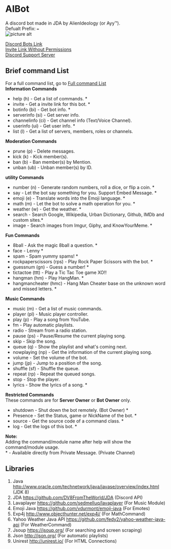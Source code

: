 # AIBot 
A discord bot made in JDA by AlienIdeology (or Ayy™). <br />
Defualt Prefix: `=`<br />
![picture alt](https://cdn.discordapp.com/app-icons/294327785512763392/64c107f7c8c70f14f719ebd3907f1776.jpg )<br />

[Discord Bots Link](https://bots.discord.pw/bots/294327785512763392) <br />
[Invite Link Without Permissions](https://discordapp.com/oauth2/authorize?client_id=294327785512763392&scope=bot&permissions=0) <br />
[Discord Support Server](https://discord.gg/EABc8Kc)

## Brief command List <br />
For a full command list, go to [Full command List](src/main/java/CommandList.md) <br />
__**Information Commands**__ 
- help (h) - Get a list of commands. * 
- invite - Get a invite link for this bot. * 
- botinfo (bi) - Get bot info. * 
- serverinfo (si) - Get server info. 
- channelinfo (ci) - Get channel info (Text/Voice Channel). 
- userinfo (ui) - Get user info. * 
- list (l) - Get a list of servers, members, roles or channels.

__**Moderation Commands**__ 
- prune (p) - Delete messages. 
- kick (k) - Kick member(s). 
- ban (b) - Ban member(s) by Mention. 
- unban (ub) - Unban member(s) by ID. 

__**utility Commands**__ 
- number (n) - Generate random numbers, roll a dice, or flip a coin. * 
- say - Let the bot say something for you. Support Embed Message. * 
- emoji (e) - Translate words into the Emoji language. *
- math (m) - Let the bot to solve a math operation for you. * 
- weather (w) - Get the weather. * 
- search - Search Google, Wikipedia, Urban Dictionary, Github, IMDb and custom sites.* 
- image - Search images from Imgur, Giphy, and KnowYourMeme. * 

__**Fun Commands**__
- 8ball - Ask the magic 8ball a question. * 
- face - Lenny * 
- spam - Spam yummy spams! *
- rockpaperscissors (rps) - Play Rock Paper Scissors with the bot. * 
- guessnum (gn) - Guess a number! * 
- tictactoe (ttt) - Play a Tic Tac Toe game XO!! 
- hangman (hm) - Play HangMan. * 
- hangmancheater (hmc) - Hang Man Cheater base on the unknown word and missed letters. *

__**Music Commands**__ 
- music (m) - Get a list of music commands.
- player (pl) - Music player controller.
- play (p) - Play a song from YouTube.
- fm - Play automatic playlists.
- radio - Stream from a radio station.
- pause (ps) - Pause/Resume the current playing song.
- skip - Skip the song. 
- queue (q) - Show the playlist and what's coming next.
- nowplaying (np) - Get the information of the current playing song.
- volume - Set the volume of the bot.
- jump (jp) - Jump to a position of the song.
- shuffle (sf) - Shuffle the queue.
- repeat (rp) - Repeat the queued songs.
- stop - Stop the player. 
- lyrics - Show the lyrics of a song. * 

__**Restricted Commands**__ <br />
These commands are for **Server Owner** or **Bot Owner** only. 
- shutdown - Shut down the bot remotely. (Bot Owner) * 
- Presence - Set the Status, game or NickName of the bot. * 
- source - Get the source code of a command class. * 
- log - Get the logs of this bot. *

__**Note:**__ <br />
Adding the command/module name after help will show the command/module usage. <br />
\* - Available directly from Private Message. (Private Channel) <br />

## Libraries
1. Java http://www.oracle.com/technetwork/java/javase/overview/index.html (JDK 8)
2. JDA https://github.com/DV8FromTheWorld/JDA (Discord API)
3. Lavaplayer https://github.com/sedmelluq/lavaplayer (For Music Module)
4. Emoji Java https://github.com/vdurmont/emoji-java (For Emotes)
5. Exp4j http://www.objecthunter.net/exp4j/ (For MathCommand)
6. Yahoo Weather Java API https://github.com/fedy2/yahoo-weather-java-api (For WeatherCommand)
7. Jsoup https://jsoup.org/ (For searching and screen scraping)
8. Json http://json.org/ (For automatic playlists)
7. Unirest http://unirest.io/ (For HTML Connections)
